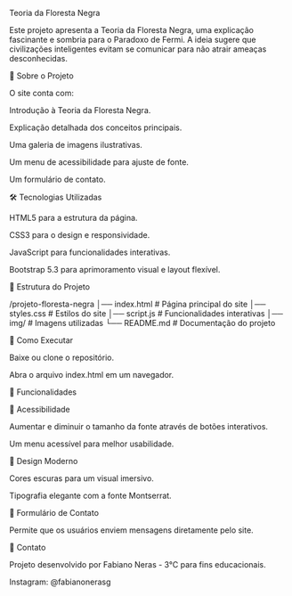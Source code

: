 Teoria da Floresta Negra

Este projeto apresenta a Teoria da Floresta Negra, uma explicação fascinante e sombria para o Paradoxo de Fermi. A ideia sugere que civilizações inteligentes evitam se comunicar para não atrair ameaças desconhecidas.

📜 Sobre o Projeto

O site conta com:

Introdução à Teoria da Floresta Negra.

Explicação detalhada dos conceitos principais.

Uma galeria de imagens ilustrativas.

Um menu de acessibilidade para ajuste de fonte.

Um formulário de contato.

🛠️ Tecnologias Utilizadas

HTML5 para a estrutura da página.

CSS3 para o design e responsividade.

JavaScript para funcionalidades interativas.

Bootstrap 5.3 para aprimoramento visual e layout flexível.

📂 Estrutura do Projeto

/projeto-floresta-negra
│── index.html          # Página principal do site
│── styles.css          # Estilos do site
│── script.js           # Funcionalidades interativas
│── img/                # Imagens utilizadas
└── README.md           # Documentação do projeto

🚀 Como Executar

Baixe ou clone o repositório.

Abra o arquivo index.html em um navegador.

🔧 Funcionalidades

📏 Acessibilidade

Aumentar e diminuir o tamanho da fonte através de botões interativos.

Um menu acessível para melhor usabilidade.

🎨 Design Moderno

Cores escuras para um visual imersivo.

Tipografia elegante com a fonte Montserrat.

📧 Formulário de Contato

Permite que os usuários enviem mensagens diretamente pelo site.

📢 Contato

Projeto desenvolvido por Fabiano Neras - 3°C para fins educacionais.

Instagram: @fabianonerasg